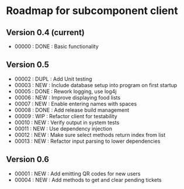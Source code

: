 # Roadmap for subcomponent client

## Version 0.4 (current)
* 00000 : DONE : Basic functionality

## Version 0.5
* 00002 : DUPL : Add Unit testing
* 00003 : NEW  : Include database setup into program on first startup
* 00005 : DONE : Rework logging, use log4j
* 00006 : NEW  : Improve displaying food lists
* 00007 : NEW  : Enable entering names with spaces
* 00008 : DONE : Add release build management
* 00009 : WIP  : Refactor client for testability
* 00010 : NEW  : Verify output in system tests
* 00011 : NEW  : Use dependency injection
* 00012 : NEW  : Make sure select methods return index from list
* 00013 : NEW  : Refactor input parsing to lower dependencies

## Version 0.6
* 00001 : NEW  : Add emitting QR codes for new users
* 00004 : NEW  : Add methods to get and clear pending tickets
